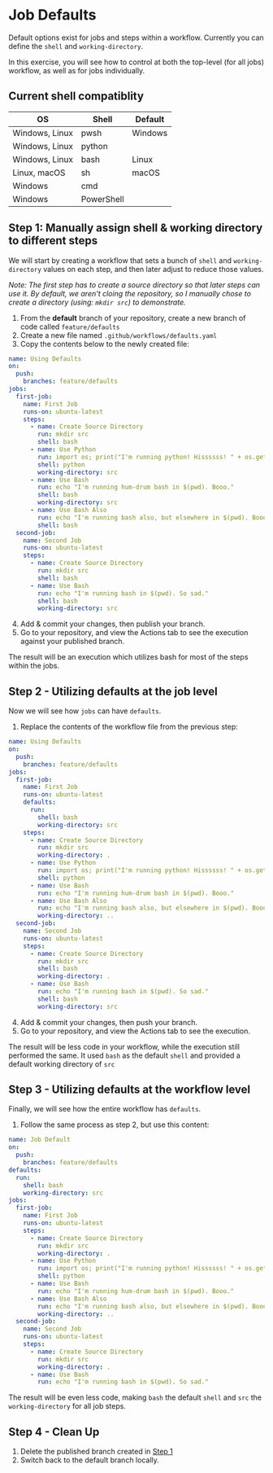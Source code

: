 # Job Defaults

Default options exist for jobs and steps within a workflow. Currently you can define the `shell` and `working-directory`.

In this exercise, you will see how to control at both the top-level (for all jobs) workflow, as well as for jobs individually.

## Current shell compatiblity

|OS|Shell|Default|
|---|---|---|
|Windows, Linux|pwsh|Windows|
|Windows, Linux|python|
|Windows, Linux|bash|Linux|
|Linux, macOS|sh|macOS|
|Windows|cmd|
|Windows|PowerShell|


## Step 1: Manually assign shell & working directory to different steps
We will start by creating a workflow that sets a bunch of `shell` and `working-directory` values on each step, and then later adjust to reduce those values.

_Note: The first step has to create a source directory so that later steps can use it. By default, we aren't cloing the repository, so I manually chose to create a directory (using: `mkdir src`) to demonstrate._

1. From the **default** branch of your repository, create a new branch of code called `feature/defaults`
2. Create a new file named `.github/workflows/defaults.yaml`
3. Copy the contents below to the newly created file:

```yaml
name: Using Defaults
on:
  push:
    branches: feature/defaults
jobs:
  first-job:
    name: First Job
    runs-on: ubuntu-latest
    steps:
      - name: Create Source Directory
        run: mkdir src
        shell: bash
      - name: Use Python
        run: import os; print("I'm running python! Hissssss! " + os.getcwd());
        shell: python
        working-directory: src
      - name: Use Bash
        run: echo "I'm running hum-drum bash in $(pwd). Booo."
        shell: bash
        working-directory: src
      - name: Use Bash Also
        run: echo "I'm running bash also, but elsewhere in $(pwd). Booo."
        shell: bash
  second-job:
    name: Second Job
    runs-on: ubuntu-latest
    steps:
      - name: Create Source Directory
        run: mkdir src
        shell: bash
      - name: Use Bash
        run: echo "I'm running bash in $(pwd). So sad."
        shell: bash
        working-directory: src
```

4. Add & commit your changes, then publish your branch.
5. Go to your repository, and view the Actions tab to see the execution against your published branch.

The result will be an execution which utilizes bash for most of the steps within the jobs.

## Step 2 - Utilizing defaults at the job level
Now we will see how `jobs` can have `defaults`.

1. Replace the contents of the workflow file from the previous step:

```yaml
name: Using Defaults
on:
  push:
    branches: feature/defaults
jobs:
  first-job:
    name: First Job
    runs-on: ubuntu-latest
    defaults:
      run:
        shell: bash
        working-directory: src
    steps:
      - name: Create Source Directory
        run: mkdir src
        working-directory: .
      - name: Use Python
        run: import os; print("I'm running python! Hissssss! " + os.getcwd())
        shell: python
      - name: Use Bash
        run: echo "I'm running hum-drum bash in $(pwd). Booo."
      - name: Use Bash Also
        run: echo "I'm running bash also, but elsewhere in $(pwd). Booo."
        working-directory: ..
  second-job:
    name: Second Job
    runs-on: ubuntu-latest
    steps:
      - name: Create Source Directory
        run: mkdir src
        shell: bash
        working-directory: .
      - name: Use Bash
        run: echo "I'm running bash in $(pwd). So sad."
        shell: bash
        working-directory: src
```

4. Add & commit your changes, then push your branch.
5. Go to your repository, and view the Actions tab to see the execution.

The result will be less code in your workflow, while the execution still performed the same. It used `bash` as the default `shell` and provided a default working directory of `src`

## Step 3 - Utilizing defaults at the workflow level
Finally, we will see how the entire workflow has `defaults`.

1. Follow the same process as step 2, but use this content:

```yaml
name: Job Default
on:
  push:
    branches: feature/defaults
defaults:
  run:
    shell: bash
    working-directory: src
jobs:
  first-job:
    name: First Job
    runs-on: ubuntu-latest
    steps:
      - name: Create Source Directory
        run: mkdir src
        working-directory: .
      - name: Use Python
        run: import os; print("I'm running python! Hissssss! " + os.getcwd())
        shell: python
      - name: Use Bash
        run: echo "I'm running hum-drum bash in $(pwd). Booo."
      - name: Use Bash Also
        run: echo "I'm running bash also, but elsewhere in $(pwd). Booo."
        working-directory: ..
  second-job:
    name: Second Job
    runs-on: ubuntu-latest
    steps:
      - name: Create Source Directory
        run: mkdir src
        working-directory: .
      - name: Use Bash
        run: echo "I'm running bash in $(pwd). So sad."
```

The result will be even less code, making `bash` the default `shell` and `src` the `working-directory` for all job steps.

## Step 4 - Clean Up

1. Delete the published branch created in [Step 1](#step-1-manually-assign-shell--working-directory-to-different-steps)
2. Switch back to the default branch locally.
